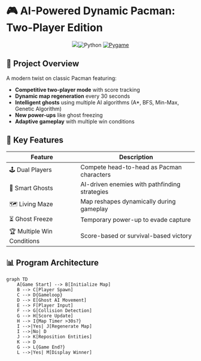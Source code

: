 # 🎮 AI-Powered Dynamic Pacman: Two-Player Edition

<div align="center">
  <img src="![image](https://github.com/user-attachments/assets/1a8449a1-121d-4f6c-8d64-10612e82318c)
  
  [![Python](https://img.shields.io/badge/Python-3.8%2B-blue)](https://www.python.org/)
  [![Pygame](https://img.shields.io/badge/Pygame-2.0+-green)](https://www.pygame.org/)

</div>

## 🌟 Project Overview
A modern twist on classic Pacman featuring:
- **Competitive two-player mode** with score tracking
- **Dynamic map regeneration** every 30 seconds
- **Intelligent ghosts** using multiple AI algorithms (A*, BFS, Min-Max, Genetic Algorithm)
- **New power-ups** like ghost freezing
- **Adaptive gameplay** with multiple win conditions

## 🚀 Key Features
| Feature | Description |
|---------|-------------|
| 🕹️ Dual Players | Compete head-to-head as Pacman characters |
| 🧠 Smart Ghosts | AI-driven enemies with pathfinding strategies |
| 🗺️ Living Maze | Map reshapes dynamically during gameplay |
| ⏳ Ghost Freeze | Temporary power-up to evade capture |
| 🏆 Multiple Win Conditions | Score-based or survival-based victory |

## 📊 Program Architecture
```mermaid
graph TD
    A[Game Start] --> B[Initialize Map]
    B --> C[Player Spawn]
    C --> D{Gameloop}
    D --> E[Ghost AI Movement]
    E --> F[Player Input]
    F --> G[Collision Detection]
    G --> H[Score Update]
    H --> I{Map Timer >30s?}
    I -->|Yes| J[Regenerate Map]
    I -->|No| D
    J --> K[Reposition Entities]
    K --> D
    G --> L{Game End?}
    L -->|Yes| M[Display Winner]
